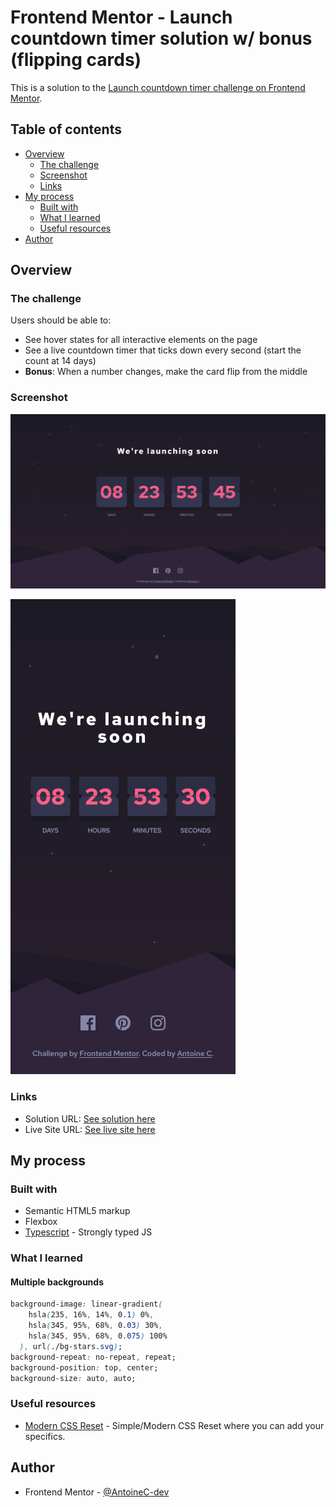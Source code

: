 # Frontend Mentor - Launch countdown timer solution w/ bonus (flipping cards)

This is a solution to the [Launch countdown timer challenge on Frontend Mentor](https://www.frontendmentor.io/challenges/launch-countdown-timer-N0XkGfyz-).

## Table of contents

- [Overview](#overview)
  - [The challenge](#the-challenge)
  - [Screenshot](#screenshot)
  - [Links](#links)
- [My process](#my-process)
  - [Built with](#built-with)
  - [What I learned](#what-i-learned)
  - [Useful resources](#useful-resources)
- [Author](#author)

## Overview

### The challenge

Users should be able to:

- See hover states for all interactive elements on the page
- See a live countdown timer that ticks down every second (start the count at 14 days)
- **Bonus**: When a number changes, make the card flip from the middle

### Screenshot

![Launch countdown timer | Desktop version](./fullpage-desktop.png)

![Launch countdown timer | Mobile version](./fullpage-mobile.png)

### Links

- Solution URL: [See solution here](https://www.frontendmentor.io/solutions/todo-app-localstorage-lightdark-mode-sveltekit-ts-and-tailwindcss-nL6zrqo54K)
- Live Site URL: [See live site here](https://launch-countdown-timer-pi-three.vercel.app/)

## My process

### Built with

- Semantic HTML5 markup
- Flexbox
- [Typescript](https://www.typescriptlang.org/) - Strongly typed JS

### What I learned

#### Multiple backgrounds

```css
background-image: linear-gradient(
    hsla(235, 16%, 14%, 0.1) 0%,
    hsla(345, 95%, 68%, 0.03) 30%,
    hsla(345, 95%, 68%, 0.075) 100%
  ), url(./bg-stars.svg);
background-repeat: no-repeat, repeat;
background-position: top, center;
background-size: auto, auto;
```

### Useful resources

- [Modern CSS Reset](https://www.joshwcomeau.com/css/custom-css-reset/#the-css-reset) - Simple/Modern CSS Reset where you can add your specifics.

## Author

- Frontend Mentor - [@AntoineC-dev](https://www.frontendmentor.io/profile/AntoineC-dev)
